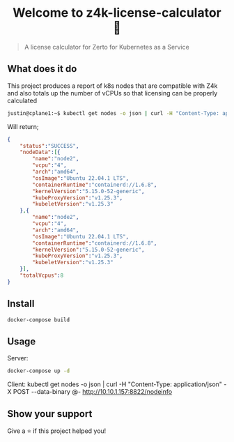 <h1 align="center">Welcome to z4k-license-calculator 👋</h1>
<p>
</p>

> A license calculator for Zerto for Kubernetes as a Service

## What does it do

This project produces a report of k8s nodes that are compatible with Z4k and also totals up the number of vCPUs so that licensing can be properly calculated

```sh
justin@cplane1:~$ kubectl get nodes -o json | curl -H "Content-Type: application/json" -X POST --data-binary @- http://10.10.1.157:8822/nodeinfo
```
Will return;
```json
{
    "status":"SUCCESS",
    "nodeData":[{
        "name":"node2",
        "vcpu":"4",
        "arch":"amd64",
        "osImage":"Ubuntu 22.04.1 LTS",
        "containerRuntime":"containerd://1.6.8",
        "kernelVersion":"5.15.0-52-generic",
        "kubeProxyVersion":"v1.25.3",
        "kubeletVersion":"v1.25.3"
    },{
        "name":"node2",
        "vcpu":"4",
        "arch":"amd64",
        "osImage":"Ubuntu 22.04.1 LTS",
        "containerRuntime":"containerd://1.6.8",
        "kernelVersion":"5.15.0-52-generic",
        "kubeProxyVersion":"v1.25.3",
        "kubeletVersion":"v1.25.3"
    }],
    "totalVcpus":8
}
```

## Install

```sh
docker-compose build
```

## Usage

Server:

```sh
docker-compose up -d
```

Client:
kubectl get nodes -o json | curl -H "Content-Type: application/json" -X POST --data-binary @- http://10.10.1.157:8822/nodeinfo

## Show your support

Give a ⭐️ if this project helped you!